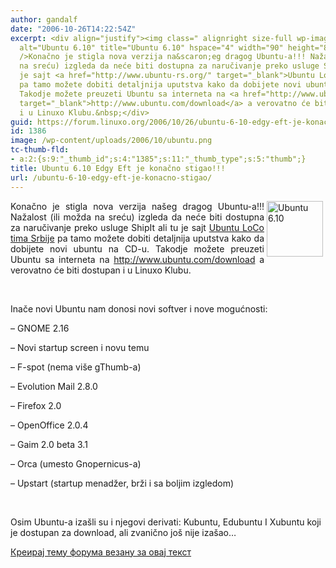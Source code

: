 ```yaml
---
author: gandalf
date: "2006-10-26T14:22:54Z"
excerpt: <div align="justify"><img class=" alignright size-full wp-image-1385" src="https://linuxo.org/wp-content/uploads/2006/10/ubuntu.png"
  alt="Ubuntu 6.10" title="Ubuntu 6.10" hspace="4" width="90" height="89" align="right"
  />Konačno je stigla nova verzija na&scaron;eg dragog Ubuntu-a!!! Nažalost (ili možda
  na sreću) izgleda da neće biti dostupna za naručivanje preko usluge ShipIt ali tu
  je sajt <a href="http://www.ubuntu-rs.org/" target="_blank">Ubuntu LoCo tima Srbije</a>
  pa tamo možete dobiti detaljnija uputstva kako da dobijete novi ubuntu na CD-u.
  Takodje možete preuzeti Ubuntu sa interneta na <a href="http://www.ubuntu.com/download"
  target="_blank">http://www.ubuntu.com/download</a> a verovatno će biti dostupan
  i u Linuxo Klubu.&nbsp;</div>
guid: https://forum.linuxo.org/2006/10/26/ubuntu-6-10-edgy-eft-je-konacno-stigao/
id: 1386
image: /wp-content/uploads/2006/10/ubuntu.png
tc-thumb-fld:
- a:2:{s:9:"_thumb_id";s:4:"1385";s:11:"_thumb_type";s:5:"thumb";}
title: Ubuntu 6.10 Edgy Eft je konačno stigao!!!
url: /ubuntu-6-10-edgy-eft-je-konacno-stigao/
---
```

<div align="justify">
  <img class=" alignright size-full wp-image-1385" src="https://linuxo.org/wp-content/uploads/2006/10/ubuntu.png" alt="Ubuntu 6.10" title="Ubuntu 6.10" hspace="4" width="90" height="89" align="right" />Konačno je stigla nova verzija na&scaron;eg dragog Ubuntu-a!!! Nažalost (ili možda na sreću) izgleda da neće biti dostupna za naručivanje preko usluge ShipIt ali tu je sajt <a href="http://www.ubuntu-rs.org/" target="_blank">Ubuntu LoCo tima Srbije</a> pa tamo možete dobiti detaljnija uputstva kako da dobijete novi ubuntu na CD-u. Takodje možete preuzeti Ubuntu sa interneta na <a href="http://www.ubuntu.com/download" target="_blank">http://www.ubuntu.com/download</a> a verovatno će biti dostupan i u Linuxo Klubu.&nbsp;
</div>

<!--break-->

&nbsp;

Inače novi Ubuntu nam donosi novi softver i nove mogućnosti:

&#8211; GNOME 2.16

&#8211; Novi startup screen i novu temu 

&#8211; F-spot (nema vi&scaron;e gThumb-a)

&#8211; Evolution Mail 2.8.0

&#8211; Firefox 2.0

&#8211; OpenOffice 2.0.4

&#8211; Gaim 2.0 beta 3.1

&#8211; Orca (umesto Gnopernicus-a)

&#8211; Upstart (startup menadžer, brži i sa boljim izgledom)

&nbsp;

Osim Ubuntu-a iza&scaron;li su i njegovi derivati: Kubuntu, Edubuntu I Xubuntu koji je dostupan za download, ali zvanično jo&scaron; nije iza&scaron;ao&#8230;

[Креирај тему форума везану за овај текст](https://linuxo.org/nova-tema-na-forumu/?se_pid=1386)